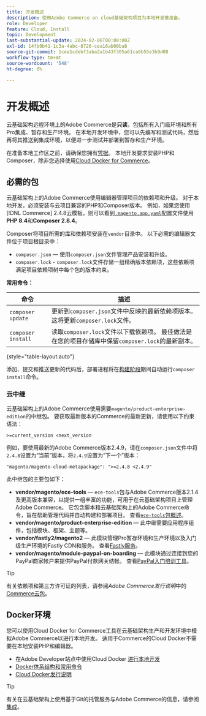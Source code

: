 ```yaml
---
title: 开发概述
description: 使用Adobe Commerce on cloud基础架构项目为本地开发做准备。
role: Developer
feature: Cloud, Install
topic: Development
last-substantial-update: 2024-02-06T00:00:00Z
exl-id: 14fb0b41-1c3a-4abc-8726-cea16ab00ba8
source-git-commit: 1cea1cdebf3aba2a1b43f305a61ca6b55e3b9d08
workflow-type: tm+mt
source-wordcount: '548'
ht-degree: 0%

---
```


# 开发概述

云基础架构远程环境上的Adobe Commerce是&#x200B;**只读**，包括所有入门级环境和所有Pro集成、暂存和生产环境。 在本地开发环境中，您可以先编写和测试代码，然后再将其推送到集成环境，以便进一步测试并部署到暂存和生产环境。

在准备本地工作区之前，请确保您拥有[凭据](../../get-started/prepare-workspace.md)。 本地开发要求安装PHP和Composer，除非您选择使用[Cloud Docker for Commerce](#docker-environment)。

## 必需的包

云基础架构上的Adobe Commerce使用编辑器管理项目的依赖项和升级。 对于本地开发，必须安装与云项目兼容的PHP和Composer版本。 例如，如果您使用[!DNL Commerce] 2.4.8云模板，则可以看到[`.magento.app.yaml`](https://github.com/magento/magento-cloud/blob/2.4.8/.magento.app.yaml)配置文件使用&#x200B;**PHP 8.4**&#x200B;和&#x200B;**Composer 2.8.4**。

Composer将项目所需的库和依赖项安装在`vendor`目录中。 以下必需的编辑器文件位于项目根目录中：

- `composer.json` — 使用`composer.json`文件管理产品安装和升级。
- `composer.lock` - `composer.lock`文件存储一组精确版本依赖项，这些依赖项满足项目依赖项树中每个包的版本约束。

**常用命令：**

| 命令 | 描述 |
|--------------------|----------------------------------------------------------------------------------------------------------------------------------------------------------|
| `composer update` | 更新到`composer.json`文件中反映的最新依赖项版本。 这将更新`composer.lock`文件。 |
| `composer install` | 读取`composer.lock`文件以下载依赖项。 最佳做法是在您的项目存储库中保留`composer.lock`的最新副本。 |

{style="table-layout:auto"}

添加、提交和推送更新的代码后，部署进程将在[构建阶段](../deploy/process.md#build-phase-build-phase)期间自动运行`composer install`命令。

### 云中继

云基础架构上的Adobe Commerce使用需要`magento/product-enterprise-edition`的中继包。 要获取最新版本的Commerce的最新更新，请使用以下约束语法：

```text
>=current_version <next_version
```

例如，要使用最新的Adobe Commerce版本2.4.9，请在`composer.json`文件中将`2.4.8`设置为“当前”版本，将`2.4.9`设置为“下一个”版本：

```text
"magento/magento-cloud-metapackage": ">=2.4.8 <2.4.9"
```

此中继包的主要包如下：

- **vendor/magento/ece-tools** — `ece-tools`包与Adobe Commerce版本2.1.4及更高版本兼容，以提供一组丰富的功能，可用于在云基础架构项目上管理Adobe Commerce。 它包含脚本和云基础架构上的Adobe Commerce命令，旨在帮助管理代码并自动构建和部署项目。 查看[`ece-tools`包概述](../dev-tools/package-overview.md)。
- **vendor/magento/product-enterprise-edition** — 此中继需要应用程序组件，包括模块、框架、主题等。
- **vendor/fastly2/magento2** — 此模块管理Pro暂存环境和生产环境以及入门级生产环境的Fastly CDN和服务。 查看[Fastly服务](/help/cloud-guide/cdn/fastly.md#fastly-cdn-module-for-magento-2)。
- **vendor/magento/module-paypal-on-boarding** — 此模块通过连接到您的PayPal商家帐户来提供PayPal付款网关结帐。 查看[PayPal入门培训工具](../store/paypal.md)。

>[!TIP]
>
>有关依赖项和第三方许可证的列表，请参阅&#x200B;_Adobe Commerce发行说明_&#x200B;中的[Commerce云包](/help/cloud-guide/release-notes/cloud-packages.md)。

## Docker环境

您可以使用Cloud Docker for Commerce工具在云基础架构生产和开发环境中模拟Adobe Commerce以进行本地开发。 适用于Commerce的Cloud Docker不需要在本地安装PHP和编辑器。

- 在Adobe Developer站点中使用Cloud Docker [进行本地开发](https://developer.adobe.com/commerce/cloud-tools/docker/setup/)
- [Docker体系结构和常用命令](../dev-tools/cloud-docker.md)
- [Cloud Docker发行说明](../release-notes/cloud-docker.md)

>[!TIP]
>
>有关在云基础架构上使用基于Git的托管服务与Adobe Commerce的信息，请参阅[集成](../integrations/overview.md)。
